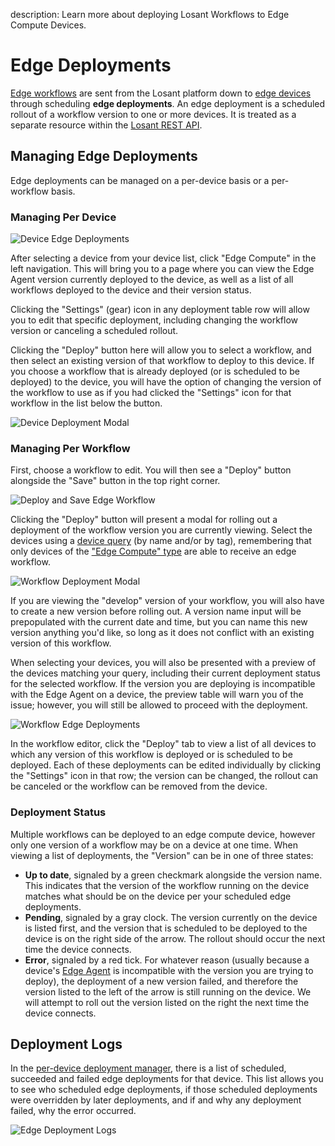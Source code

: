 description: Learn more about deploying Losant Workflows to Edge Compute Devices.

# Edge Deployments

[Edge workflows](/workflows/edge-workflows/) are sent from the Losant platform down to [edge devices](/devices/edge-compute/) through scheduling **edge deployments**. An edge deployment is a scheduled rollout of a workflow version to one or more devices. It is treated as a separate resource within the [Losant REST API](/rest-api/edge-deployments/).

## Managing Edge Deployments

Edge deployments can be managed on a per-device basis or a per-workflow basis.

### Managing Per Device

![Device Edge Deployments](/images/edge-compute/device-edge-deployments.png "Device Edge Deployments")

After selecting a device from your device list, click "Edge Compute" in the left navigation. This will bring you to a page where you can view the Edge Agent version currently deployed to the device, as well as a list of all workflows deployed to the device and their version status.

Clicking the "Settings" (gear) icon in any deployment table row will allow you to edit that specific deployment, including changing the workflow version or canceling a scheduled rollout.

Clicking the "Deploy" button here will allow you to select a workflow, and then select an existing version of that workflow to deploy to this device. If you choose a workflow that is already deployed (or is scheduled to be deployed) to the device, you will have the option of changing the version of the workflow to use as if you had clicked the "Settings" icon for that workflow in the list below the button.

![Device Deployment Modal](/images/edge-compute/device-deployment-modal.png "Device Deployment Modal")

### Managing Per Workflow

First, choose a workflow to edit. You will then see a "Deploy" button alongside the "Save" button in the top right corner.

![Deploy and Save Edge Workflow](/images/workflows/workflow-edge-save-deploy.png "Deploy and Save Edge Workflow")

Clicking the "Deploy" button will present a modal for rolling out a deployment of the workflow version you are currently viewing. Select the devices using a [device query](/devices/device-queries/) (by name and/or by tag), remembering that only devices of the ["Edge Compute" type](/devices/overview/#device-type) are able to receive an edge workflow.

![Workflow Deployment Modal](/images/edge-compute/workflow-deployment-modal.png "Workflow Deployment Modal")

If you are viewing the "develop" version of your workflow, you will also have to create a new version before rolling out. A version name input will be prepopulated with the current date and time, but you can name this new version anything you'd like, so long as it does not conflict with an existing version of this workflow.

When selecting your devices, you will also be presented with a preview of the devices matching your query, including their current deployment status for the selected workflow. If the version you are deploying is incompatible with the Edge Agent on a device, the preview table will warn you of the issue; however, you will still be allowed to proceed with the deployment.

![Workflow Edge Deployments](/images/edge-compute/workflow-edge-deployments.png "Workflow Edge Deployments")

In the workflow editor, click the "Deploy" tab to view a list of all devices to which any version of this workflow is deployed or is scheduled to be deployed. Each of these deployments can be edited individually by clicking the "Settings" icon in that row; the version can be changed, the rollout can be canceled or the workflow can be removed from the device.

### Deployment Status

Multiple workflows can be deployed to an edge compute device, however only one version of a workflow may be on a device at one time. When viewing a list of deployments, the "Version" can be in one of three states:

*   **Up to date**, signaled by a green checkmark alongside the version name. This indicates that the version of the workflow running on the device matches what should be on the device per your scheduled edge deployments.
*   **Pending**, signaled by a gray clock. The version currently on the device is listed first, and the version that is scheduled to be deployed to the device is on the right side of the arrow. The rollout should occur the next time the device connects.
*   **Error**, signaled by a red tick. For whatever reason (usually because a device's [Edge Agent](/edge-compute/edge-agent/) is incompatible with the version you are trying to deploy), the deployment of a new version failed, and therefore the version listed to the left of the arrow is still running on the device. We will attempt to roll out the version listed on the right the next time the device connects.

## Deployment Logs

In the [per-device deployment manager](#managing-per-device), there is a list of scheduled, succeeded and failed edge deployments for that device. This list allows you to see who scheduled edge deployments, if those scheduled deployments were overridden by later deployments, and if and why any deployment failed, why the error occurred.

![Edge Deployment Logs](/images/edge-compute/edge-deployment-logs.png "Edge Deployment Logs")
